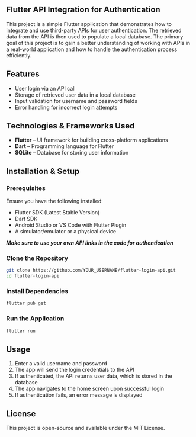 ## **Flutter API Integration for Authentication**

This project is a simple Flutter application that demonstrates how to integrate and use third-party APIs for user authentication. The retrieved data from the API is then used to populate a local database. The primary goal of this project is to gain a better understanding of working with APIs in a real-world application and how to handle the authentication process efficiently.

## **Features**

- User login via an API call
- Storage of retrieved user data in a local database
- Input validation for username and password fields
- Error handling for incorrect login attempts

## **Technologies & Frameworks Used**

- **Flutter** – UI framework for building cross-platform applications
- **Dart** – Programming language for Flutter
- **SQLite** – Database for storing user information

## **Installation & Setup**

### **Prerequisites**

Ensure you have the following installed:

- Flutter SDK (Latest Stable Version)
- Dart SDK
- Android Studio or VS Code with Flutter Plugin
- A simulator/emulator or a physical device

**_Make sure to use your own API links in the code for authentication_**

### **Clone the Repository**

```sh
git clone https://github.com/YOUR_USERNAME/flutter-login-api.git
cd flutter-login-api
```

### **Install Dependencies**

```sh
flutter pub get
```

### **Run the Application**

```sh
flutter run
```

## **Usage**

1. Enter a valid username and password
2. The app will send the login credentials to the API
3. If authenticated, the API returns user data, which is stored in the database
4. The app navigates to the home screen upon successful login
5. If authentication fails, an error message is displayed

## **License**

This project is open-source and available under the MIT License.
